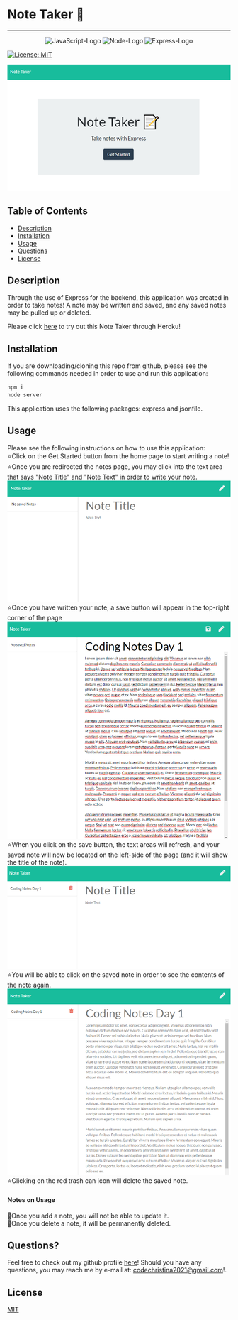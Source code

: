 # Note Taker 📔

***
<p align="center">
  <img src="https://img.shields.io/badge/JavaScript-323330?style=for-the-badge&logo=javascript&logoColor=F7DF1E" alt="JavaScript-Logo">
  <img src="https://img.shields.io/badge/Node.js-43853D?style=for-the-badge&logo=node.js&logoColor=white" alt="Node-Logo">
  <img src="https://img.shields.io/badge/Express.js-404D59?style=for-the-badge" alt="Express-Logo">
</p>

[![License: MIT](https://img.shields.io/badge/License-MIT-yellow.svg)](https://opensource.org/licenses/MIT)


![screenshot1](./images/readme-screenshot-1.png)

## Table of Contents
* [Description](#description)
* [Installation](#installation)
* [Usage](#usage)
* [Questions](#questions)
* [License](#license)


## Description
Through the use of Express for the backend, this application was created in order to take notes!  A note may be written and saved, and any saved notes may be pulled up or deleted.

Please click [here](https://christina2021-note-taker.herokuapp.com/notes) to try out this Note Taker through Heroku! 


## Installation

If you are downloading/cloning this repo from github, please see the following commands needed in order to use and run this application:<br>
```bash
npm i
node server
```
This application uses the following packages: express and jsonfile.

## Usage
Please see the following instructions on how to use this application: <br>
⭐Click on the Get Started button from the home page to start writing a note!<br>
⭐Once you are redirected the notes page, you may click into the text area that says "Note Title" and "Note Text" in order to write your note. <br>
![screenshot2](./images/readme-screenshot-2.png)
⭐Once you have written your note, a save button will appear in the top-right corner of the page<br>
![screenshot3](./images/readme-screenshot-3.png)
⭐When you click on the save button, the text areas will refresh, and your saved note will now be located on the left-side of the page (and it will show the title of the note).<br>
![screenshot4](./images/readme-screenshot-4.png)
⭐You will be able to click on the saved note in order to see the contents of the note again.<br>
![screenshot5](./images/readme-screenshot-5.png)
⭐Clicking on the red trash can icon will delete the saved note.<br>

#### Notes on Usage
📝Once you add a note, you will not be able to update it.<br>
📝Once you delete a note, it will be permanently deleted.
<br>

## Questions?
Feel free to check out my github profile [here](https://github.com/test)!
Should you have any questions, you may reach me by e-mail at: <a href="mailto:codechristina2021@gmail.com?subject=Hi,%20Christina!">codechristina2021@gmail.com</a>!.

## License
[MIT](https://choosealicense.com/licenses/mit/#)
